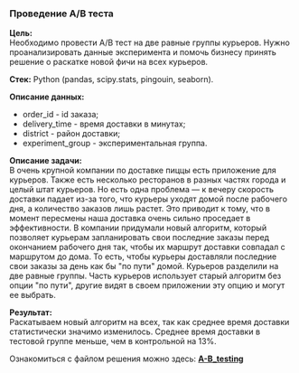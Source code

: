 ### Проведение А/В теста

**Цель:**  
Необходимо провести A/B тест на две равные группы курьеров. Нужно проанализировать данные эксперимента и помочь бизнесу принять решение о раскатке новой фичи на всех курьеров.

**Стек:**
Python (pandas, scipy.stats, pingouin, seaborn).

**Описание данных:**  
- order_id - id заказа;  
- delivery_time - время доставки в минутах;  
- district - район доставки;  
- experiment_group - экспериментальная группа.

**Описание задачи:**  
В очень крупной компании по доставке пиццы есть приложение для курьеров. Также есть несколько ресторанов в разных частях города и целый штат курьеров. Но есть одна проблема — к вечеру скорость доставки падает из-за того, что курьеры уходят домой после рабочего дня, а количество заказов лишь растет. Это приводит к тому, что в момент пересмены наша доставка очень сильно проседает в эффективности.
В компании придумали новый алгоритм, который позволяет курьерам запланировать свои последние заказы перед окончанием рабочего дня так, чтобы их маршрут доставки совпадал с маршрутом до дома. То есть, чтобы курьеры доставляли последние свои заказы за день как бы "по пути" домой.
Курьеров разделили на две равные группы. Часть курьеров использует старый алгоритм без опции "по пути", другие видят в своем приложении эту опцию и могут ее выбрать.

**Результат:**  
Раскатываем новый алгоритм на всех, так как среднее время доставки статистически значимо изменилось. Среднее время доставки в тестовой группе меньше, чем в контрольной на 13%.

Ознакомиться с файлом решения можно здесь: **[A-B_testing](A-B_testing.ipynb)**
